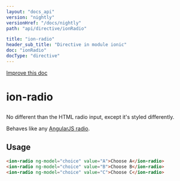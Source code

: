 ```yaml
---
layout: "docs_api"
version: "nightly"
versionHref: "/docs/nightly"
path: "api/directive/ionRadio"

title: "ion-radio"
header_sub_title: "Directive in module ionic"
doc: "ionRadio"
docType: "directive"
---
```


<div class="improve-docs">
  <a href='http://github.com/driftyco/ionic/edit/master/js/ext/angular/src/directive/ionicRadio.js#L6'>
    Improve this doc
  </a>
</div>




<h1 class="api-title">

  ion-radio



</h1>





No different than the HTML radio input, except it's styled differently.

Behaves like any [AngularJS radio](http://docs.angularjs.org/api/ng/input/input[radio]).








  
<h2 id="usage">Usage</h2>
  
```html
<ion-radio ng-model="choice" value="A">Choose A</ion-radio>
<ion-radio ng-model="choice" value="B">Choose B</ion-radio>
<ion-radio ng-model="choice" value="C">Choose C</ion-radio>
```
  
  

  





